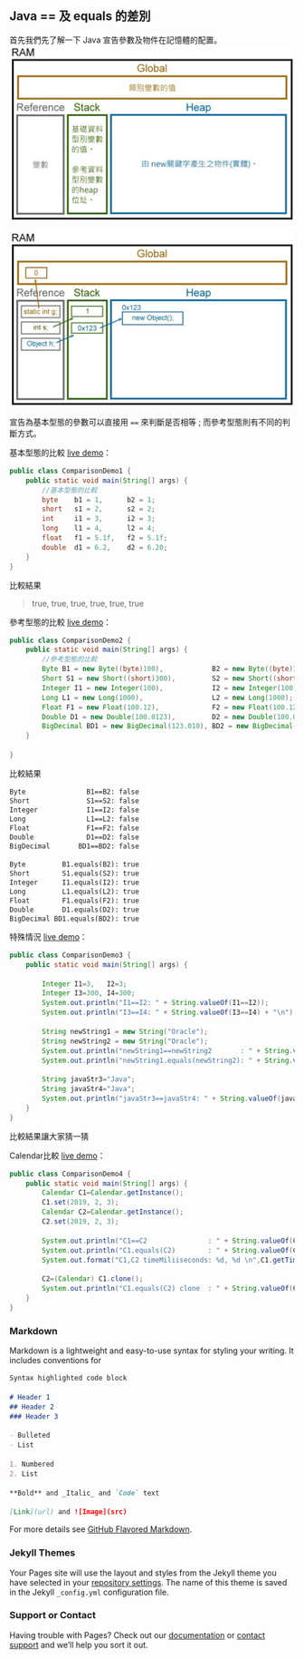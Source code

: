 ## Java == 及 equals 的差別

首先我們先了解一下 Java 宣告參數及物件在記憶體的配置。
![MemoryExplain](../images/memory_model_explain.jpg)

![MemoryExplain](../images/memory_model_runing.jpg)

宣告為基本型態的參數可以直接用 `==` 來判斷是否相等 ; 而參考型態則有不同的判斷方式。 

基本型態的比較 [live demo](http://tpcg.io/3l2d6v)：
```java
public class ComparisonDemo1 {
	public static void main(String[] args) {
		//基本型態的比較
		byte 	b1 = 1,      b2 = 1;
		short 	s1 = 2,      s2 = 2;
		int 	i1 = 3,      i2 = 3;
		long 	l1 = 4,      l2 = 4;
		float 	f1 = 5.1f,   f2 = 5.1f;
		double 	d1 = 6.2,    d2 = 6.20;
	}
}
```

比較結果
>true, true, true, true, true, true

參考型態的比較 [live demo](http://tpcg.io/w50qrI)：
```java
public class ComparisonDemo2 {
	public static void main(String[] args) {
		//參考型態的比較
		Byte B1 = new Byte((byte)100),            B2 = new Byte((byte)100);
		Short S1 = new Short((short)300),         S2 = new Short((short)300);
		Integer I1 = new Integer(100),            I2 = new Integer(100);
		Long L1 = new Long(1000),                 L2 = new Long(1000);
		Float F1 = new Float(100.12),             F2 = new Float(100.120);
		Double D1 = new Double(100.0123),         D2 = new Double(100.012300);
		BigDecimal BD1 = new BigDecimal(123.010), BD2 = new BigDecimal(123.0100);
	}

}
```

比較結果
```
Byte               B1==B2: false
Short              S1==S2: false
Integer            I1==I2: false
Long               L1==L2: false
Float              F1==F2: false
Double             D1==D2: false
BigDecimal       BD1==BD2: false

Byte         B1.equals(B2): true
Short        S1.equals(S2): true
Integer      I1.equals(I2): true
Long         L1.equals(L2): true
Float        F1.equals(F2): true
Double       D1.equals(D2): true
BigDecimal BD1.equals(BD2): true
```

特殊情況 [live demo](http://tpcg.io/OsaZ6W)：
```java
public class ComparisonDemo3 {
	public static void main(String[] args) {		
		
		Integer I1=3,   I2=3;
		Integer I3=300, I4=300;
		System.out.println("I1==I2: " + String.valueOf(I1==I2));
		System.out.println("I3==I4: " + String.valueOf(I3==I4) + "\n");
		
		String newString1 = new String("Oracle");
		String newString2 = new String("Oracle");
		System.out.println("newString1==newString2       : " + String.valueOf(newString1==newString2)) ;
		System.out.println("newString1.equals(newString2): " + String.valueOf(newString1.equals(newString2)) + "\n");
		
		String javaStr3="Java";
		String javaStr4="Java";
		System.out.println("javaStr3==javaStr4: " + String.valueOf(javaStr3==javaStr4));
	}
}
```

比較結果讓大家猜一猜

Calendar比較 [live demo](http://tpcg.io/enYwqH)：
```java
public class ComparisonDemo4 {
	public static void main(String[] args) {
		Calendar C1=Calendar.getInstance();
		C1.set(2019, 2, 3);
		Calendar C2=Calendar.getInstance();
		C2.set(2019, 2, 3);
		
		System.out.println("C1==C2               : " + String.valueOf(C1==C2));
		System.out.println("C1.equals(C2)        : " + String.valueOf(C1.equals(C2)));
		System.out.format("C1,C2 timeMiliiseconds: %d, %d \n",C1.getTimeInMillis() , C2.getTimeInMillis());
		
		C2=(Calendar) C1.clone();
		System.out.println("C1.equals(C2) clone  : " + String.valueOf(C1.equals(C2)));		
	}
}
```



### Markdown

Markdown is a lightweight and easy-to-use syntax for styling your writing. It includes conventions for

```markdown
Syntax highlighted code block

# Header 1
## Header 2
### Header 3

- Bulleted
- List

1. Numbered
2. List

**Bold** and _Italic_ and `Code` text

[Link](url) and ![Image](src)
```

For more details see [GitHub Flavored Markdown](https://guides.github.com/features/mastering-markdown/).

### Jekyll Themes

Your Pages site will use the layout and styles from the Jekyll theme you have selected in your [repository settings](https://github.com/ivan11182002/rc-sharing/settings). The name of this theme is saved in the Jekyll `_config.yml` configuration file.

### Support or Contact

Having trouble with Pages? Check out our [documentation](https://help.github.com/categories/github-pages-basics/) or [contact support](https://github.com/contact) and we’ll help you sort it out.

